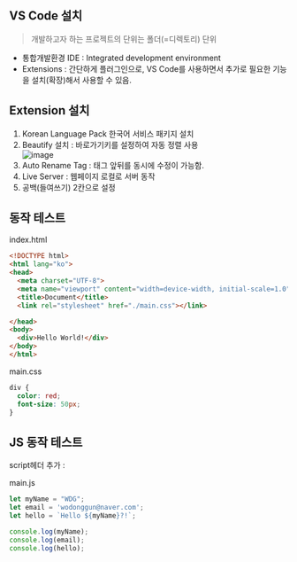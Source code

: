 ## VS Code 설치

> 개발하고자 하는 프로젝트의 단위는 폴더(=디렉토리) 단위
- 통합개발환경 IDE : Integrated development environment
- Extensions : 간단하게 플러그인으로, VS Code를 사용하면서 추가로 필요한 기능을 설치(확장)해서 사용할 수 있음.




## Extension 설치

1. Korean Language Pack 한국어 서비스 패키지 설치
2. Beautify 설치 : 바로가기키를 설정하여 자동 정렬 사용  
![image](https://user-images.githubusercontent.com/35188271/222061684-954b32ea-685e-4d73-b369-4d9861cf41b1.png)
3. Auto Rename Tag : 태그 앞뒤를 동시에 수정이 가능함.
4. Live Server : 웹페이지 로컬로 서버 동작
5. 공백(들여쓰기) 2칸으로 설정







## 동작 테스트

index.html
```HTML
<!DOCTYPE html>
<html lang="ko">
<head>
  <meta charset="UTF-8">
  <meta name="viewport" content="width=device-width, initial-scale=1.0">
  <title>Document</title>
  <link rel="stylesheet" href="./main.css"></link>

</head>
<body>
  <div>Hello World!</div>
</body>
</html>
```
  
main.css
```CSS
div {
  color: red;
  font-size: 50px; 
}
```


## JS 동작 테스트

script헤더 추가 :   <script src="./main.js"></script>  

main.js
```js
let myName = "WDG";
let email = 'wodonggun@naver.com';
let hello = `Hello ${myName}?!`;

console.log(myName);
console.log(email);
console.log(hello);
```
